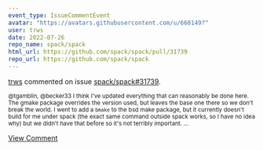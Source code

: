 ```yaml
---
event_type: IssueCommentEvent
avatar: "https://avatars.githubusercontent.com/u/660149?"
user: trws
date: 2022-07-26
repo_name: spack/spack
html_url: https://github.com/spack/spack/pull/31739
repo_url: https://github.com/spack/spack
---
```


<a href='https://github.com/trws' target='_blank'>trws</a> commented on issue <a href='https://github.com/spack/spack/pull/31739' target='_blank'>spack/spack#31739</a>.

<small>@tgamblin, @becker33 I think I've updated everything that can reasonably be done here.  The gmake package overrides the version used, but leaves the base one there so we don't break the world.  I went to add a `bmake` to the bsd make package, but it currently doesn't build for me under spack (the exact same command outside spack works, so I have no idea why) but we didn't have that before so it's not terribly important....</small>

<a href='https://github.com/spack/spack/pull/31739' target='_blank'>View Comment</a>